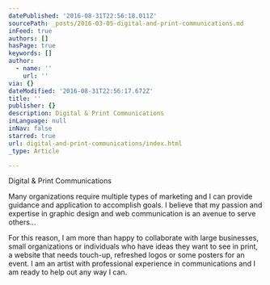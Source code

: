 ```yaml
---
datePublished: '2016-08-31T22:56:18.011Z'
sourcePath: _posts/2016-03-05-digital-and-print-communications.md
inFeed: true
authors: []
hasPage: true
keywords: []
author:
  - name: ''
    url: ''
via: {}
dateModified: '2016-08-31T22:56:17.672Z'
title: ''
publisher: {}
description: Digital & Print Communications
inLanguage: null
inNav: false
starred: true
url: digital-and-print-communications/index.html
_type: Article

---
```

Digital & Print Communications

Many organizations require multiple types of marketing and I can provide guidance and application to accomplish goals. I believe that my passion and expertise in graphic design and web communication is an avenue to serve others...

For this reason, I am more than happy to collaborate with large businesses, small organizations or individuals who have ideas they want to see in print, a website that needs touch-up, refreshed logos or some posters for an event. I am an artist with professional experience in communications and I am ready to help out any way I can.